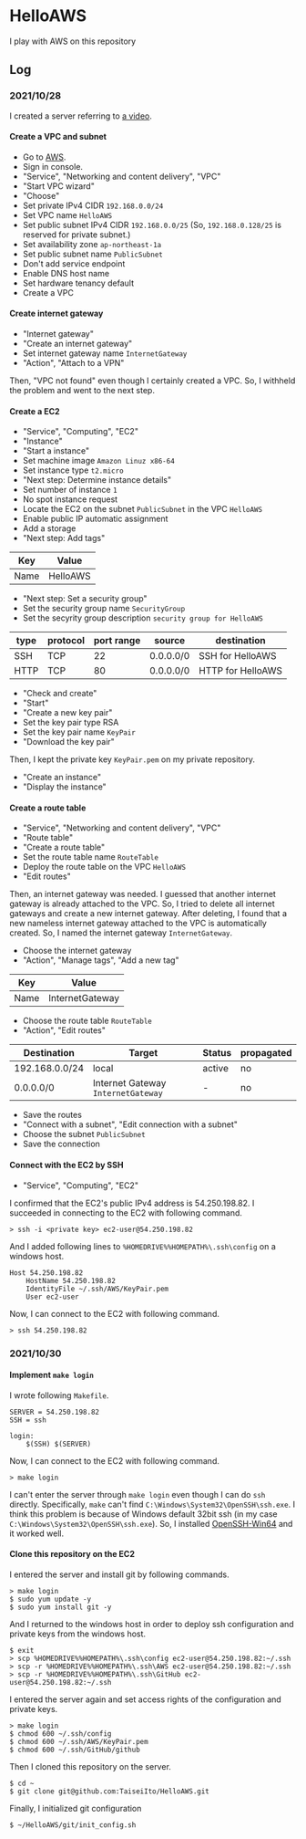 # HelloAWS

I play with AWS on this repository

## Log

### 2021/10/28

I created a server referring to [a video](https://www.youtube.com/watch?v=HvrIPQ77xRY).

#### Create a VPC and subnet

- Go to [AWS](https://aws.amazon.com).
- Sign in console.
- "Service", "Networking and content delivery", "VPC"
- "Start VPC wizard"
- "Choose"
- Set private IPv4 CIDR `192.168.0.0/24`
- Set VPC name `HelloAWS`
- Set public subnet IPv4 CIDR `192.168.0.0/25` (So, `192.168.0.128/25` is reserved for private subnet.)
- Set availability zone `ap-northeast-1a`
- Set public subnet name `PublicSubnet`
- Don't add service endpoint
- Enable DNS host name
- Set hardware tenancy default
- Create a VPC

#### Create internet gateway

- "Internet gateway"
- "Create an internet gateway"
- Set internet gateway name `InternetGateway`
- "Action", "Attach to a VPN"

Then, "VPC not found" even though I certainly created a VPC.
So, I withheld the problem and went to the next step.

#### Create a EC2

- "Service", "Computing", "EC2"
- "Instance"
- "Start a instance"
- Set machine image `Amazon Linuz x86-64`
- Set instance type `t2.micro`
- "Next step: Determine instance details"
- Set number of instance `1`
- No spot instance request
- Locate the EC2 on the subnet `PublicSubnet` in the VPC `HelloAWS`
- Enable public IP automatic assignment
- Add a storage
- "Next step: Add tags"

| Key  | Value    |
| ---- | -------- |
| Name | HelloAWS |

- "Next step: Set a security group"
- Set the security group name `SecurityGroup`
- Set the secyrity group description `security group for HelloAWS`

| type | protocol | port range | source    | destination       |
| ---- | -------- | ---------- | --------- | ----------------- |
| SSH  | TCP      | 22         | 0.0.0.0/0 | SSH for HelloAWS  |
| HTTP | TCP      | 80         | 0.0.0.0/0 | HTTP for HelloAWS |

- "Check and create"
- "Start"
- "Create a new key pair"
- Set the key pair type RSA
- Set the key pair name `KeyPair`
- "Download the key pair"

Then, I kept the private key `KeyPair.pem` on my private repository.

- "Create an instance"
- "Display the instance"

#### Create a route table

- "Service", "Networking and content delivery", "VPC"
- "Route table"
- "Create a route table"
- Set the route table name `RouteTable`
- Deploy the route table on the VPC `HelloAWS`
- "Edit routes"

Then, an internet gateway was needed.
I guessed that another internet gateway is already attached to the VPC.
So, I tried to delete all internet gateways and create a new internet gateway.
After deleting, I found that a new nameless internet gateway attached to the VPC is automatically created.
So, I named the internet gateway `InternetGateway`.

- Choose the internet gateway
- "Action", "Manage tags", "Add a new tag"

| Key  | Value           |
| ---- | --------------- |
| Name | InternetGateway |

- Choose the route table `RouteTable`
- "Action", "Edit routes"

| Destination    | Target                             | Status | propagated |
| -------------- | ---------------------------------- | ------ | ---------- |
| 192.168.0.0/24 | local                              | active | no         |
| 0.0.0.0/0      | Internet Gateway `InternetGateway` | -      | no         |

- Save the routes
- "Connect with a subnet", "Edit connection with a subnet"
- Choose the subnet `PublicSubnet`
- Save the connection

#### Connect with the EC2 by SSH

- "Service", "Computing", "EC2"

I confirmed that the EC2's public IPv4 address is 54.250.198.82.
I succeeded in connecting to the EC2 with following command.

```
> ssh -i <private key> ec2-user@54.250.198.82
```

And I added following lines to `%HOMEDRIVE%%HOMEPATH%\.ssh\config` on a windows host.

```
Host 54.250.198.82
	HostName 54.250.198.82
	IdentityFile ~/.ssh/AWS/KeyPair.pem
	User ec2-user
```

Now, I can connect to the EC2 with following command.

```
> ssh 54.250.198.82
```

### 2021/10/30

#### Implement `make login`

I wrote following `Makefile`.

```
SERVER = 54.250.198.82
SSH = ssh

login:
	$(SSH) $(SERVER)

```

Now, I can connect to the EC2 with following command.

```
> make login
```

I can't enter the server through `make login` even though I can do `ssh` directly.
Specifically, `make` can't find `C:\Windows\System32\OpenSSH\ssh.exe`.
I think this problem is because of Windows default 32bit ssh (in my case `C:\Windows\System32\OpenSSH\ssh.exe`).
So, I installed [OpenSSH-Win64](https://github.com/PowerShell/Win32-OpenSSH/releases) and it worked well.

#### Clone this repository on the EC2

I entered the server and install git by following commands.

```
> make login
$ sudo yum update -y
$ sudo yum install git -y
```

And I returned to the windows host in order to deploy ssh configuration and private keys from the windows host.

```
$ exit
> scp %HOMEDRIVE%%HOMEPATH%\.ssh\config ec2-user@54.250.198.82:~/.ssh
> scp -r %HOMEDRIVE%%HOMEPATH%\.ssh\AWS ec2-user@54.250.198.82:~/.ssh
> scp -r %HOMEDRIVE%%HOMEPATH%\.ssh\GitHub ec2-user@54.250.198.82:~/.ssh
```

I entered the server again and set access rights of the configuration and private keys.

```
> make login
$ chmod 600 ~/.ssh/config
$ chmod 600 ~/.ssh/AWS/KeyPair.pem
$ chmod 600 ~/.ssh/GitHub/github
```

Then I cloned this repository on the server.

```
$ cd ~
$ git clone git@github.com:TaiseiIto/HelloAWS.git
```

Finally, I initialized git configuration

```
$ ~/HelloAWS/git/init_config.sh
```

